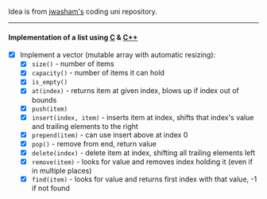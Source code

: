 Idea is from [jwasham's](https://github.com/jwasham/coding-interview-university#arrays) coding uni repository.

---
#### Implementation of a list using [C](C) & [C++](C++)

- [x] Implement a vector (mutable array with automatic resizing):
  - [x] `size()` - number of items
  - [x] `capacity()` - number of items it can hold
  - [x] `is_empty()`
  - [x] `at(index)` - returns item at given index, blows up if index out of bounds
  - [x] `push(item)`
  - [x] `insert(index, item)` - inserts item at index, shifts that index's value and trailing elements to the right
  - [x] `prepend(item)` - can use insert above at index 0
  - [x] `pop()` - remove from end, return value
  - [x] `delete(index)` - delete item at index, shifting all trailing elements left
  - [x] `remove(item)` - looks for value and removes index holding it (even if in multiple places)
  - [x] `find(item)` - looks for value and returns first index with that value, -1 if not found
